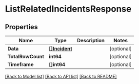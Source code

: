 # ListRelatedIncidentsResponse

## Properties
Name | Type | Description | Notes
------------ | ------------- | ------------- | -------------
**Data** | [**[]Incident**](Incident.md) |  | [optional] 
**TotalRowCount** | **int64** |  | [optional] 
**Timeframe** | **[]int64** |  | [optional] 

[[Back to Model list]](../README.md#documentation-for-models) [[Back to API list]](../README.md#documentation-for-api-endpoints) [[Back to README]](../README.md)


